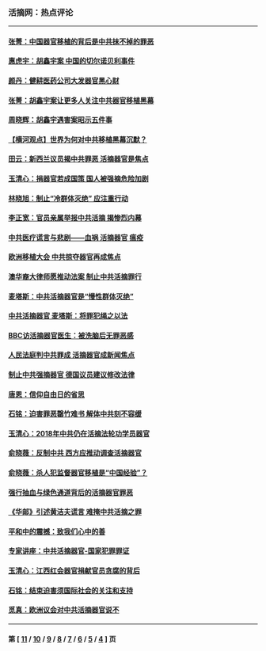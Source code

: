 ### 活摘网：热点评论
---
#### [张菁：中国器官移植的背后是中共抹不掉的罪恶](../../pages/nf5879/n13974977.md?06110430) 
#### [惠虎宇：胡鑫宇案 中国的切尔诺贝利事件](../../pages/nf5879/n13942916.md?06110430) 
#### [颜丹：健耕医药公司大发器官黑心财](../../pages/nf5879/n13940134.md?06110430) 
#### [张菁：胡鑫宇案让更多人关注中共器官移植黑幕](../../pages/nf5879/n13929073.md?06110430) 
#### [周晓辉：胡鑫宇遇害案昭示五件事](../../pages/nf5879/n13921870.md?06110430) 
#### [【横河观点】世界为何对中共移植黑幕沉默？](../../pages/nf5879/n13244249.md?06110430) 
#### [田云：新西兰议员揭中共罪恶 活摘器官是焦点](../../pages/nf5879/n13070629.md?06110430) 
#### [玉清心：捐器官若成国策 国人被强摘危险加剧](../../pages/nf5879/n12802713.md?06110430) 
#### [林晓旭：制止“冷群体灭绝” 应注重行动](../../pages/nf5879/n12779736.md?06110430) 
#### [李正宽：官员亲属举报中共活摘 揭惨烈内幕](../../pages/nf5879/n12684490.md?06110430) 
#### [中共医疗谎言与悲剧——血祸 活摘器官 瘟疫](../../pages/nf5879/n12372103.md?06110430) 
#### [欧洲移植大会 中共掠夺器官再成焦点](../../pages/nf5879/n11538883.md?06110430) 
#### [澳华裔大律师愿推动法案 制止中共活摘罪行](../../pages/nf5879/n11377039.md?06110430) 
#### [麦塔斯：中共活摘器官是“慢性群体灭绝”](../../pages/nf5879/n11350529.md?06110430) 
#### [中共活摘器官 麦塔斯：将罪犯绳之以法](../../pages/nf5879/n11347973.md?06110430) 
#### [BBC访活摘器官医生：被洗脑后无罪恶感](../../pages/nf5879/n11335935.md?06110430) 
#### [人民法庭判中共罪成 活摘器官成新闻焦点](../../pages/nf5879/n11331578.md?06110430) 
#### [制止中共强摘器官 德国议员建议修改法律](../../pages/nf5879/n11249451.md?06110430) 
#### [唐恩：信仰自由日的省思](../../pages/nf5879/n11003525.md?06110430) 
#### [石铭：迫害罪恶罄竹难书  解体中共刻不容缓](../../pages/nf5879/n10942855.md?06110430) 
#### [玉清心：2018年中共仍在活摘法轮功学员器官](../../pages/nf5879/n10914646.md?06110430) 
#### [俞晓薇：反制中共 西方应推动调查活摘器官](../../pages/nf5879/n10794671.md?06110430) 
#### [俞晓薇：杀人犯监督器官移植是“中国经验”？](../../pages/nf5879/n10466427.md?06110430) 
#### [强行抽血与绿色通道背后的活摘器官罪恶](../../pages/nf5879/n10004708.md?06110430) 
#### [《华邮》引述黄洁夫谎言 难掩中共活摘之罪](../../pages/nf5879/n9642309.md?06110430) 
#### [平和中的震撼：致我们心中的善](../../pages/nf5879/n9021123.md?06110430) 
#### [专家讲座：中共活摘器官-国家犯罪罪证](../../pages/nf5879/n8828153.md?06110430) 
#### [玉清心：江西红会器官捐献官员贪腐的背后](../../pages/nf5879/n8522122.md?06110430) 
#### [石铭：结束迫害须国际社会的关注和支持](../../pages/nf5879/n8443497.md?06110430) 
#### [觅真：欧洲议会对中共活摘器官说不](../../pages/nf5879/n8337486.md?06110430) 

---
#### 第 [ [11](./11.md?06110430) / [10](./10.md?06110430) / [9](./9.md?06110430) / [8](./8.md?06110430) / [7](./7.md?06110430) / [6](./6.md?06110430) / [5](./5.md?06110430) / [4](./4.md?06110430) ] 页
